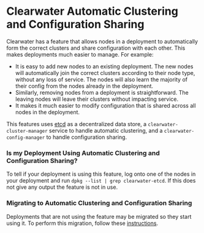 # Clearwater Automatic Clustering and Configuration Sharing

Clearwater has a feature that allows nodes in a deployment to automatically form the correct clusters and share configuration with each other. This makes deployments much easier to manage. For example:

* It is easy to add new nodes to an existing deployment. The new nodes will automatically join the correct clusters according to their node type, without any loss of service. The nodes will also learn the majority of their config from the nodes already in the deployment.
* Similarly, removing nodes from a deployment is straightforward. The leaving nodes will leave their clusters without impacting service.
* It makes it much easier to modify configuration that is shared across all nodes in the deployment.

This features uses [etcd](https://github.com/coreos/etcd) as a decentralized data store, a `clearwater-cluster-manager` service to handle automatic clustering, and a `clearwater-config-manager` to handle configuration sharing.

### Is my Deployment Using Automatic Clustering and Configuration Sharing?

To tell if your deployment is using this feature, log onto one of the nodes in your deployment and run `dpkg --list | grep clearwater-etcd`. If this does not give any output the feature is not in use.

### Migrating to Automatic Clustering and Configuration Sharing

Deployments that are not using the feature may be migrated so they start using it. To perform this migration, follow these [instructions](Migrating_To_etcd.md).
